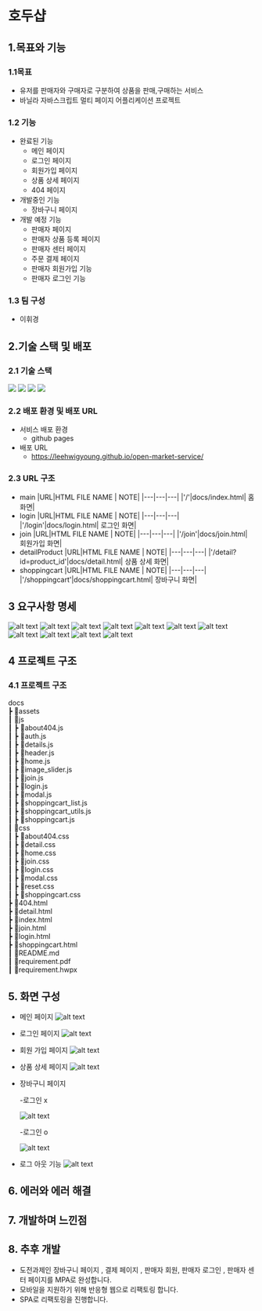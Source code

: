 # 호두샵
## 1.목표와 기능

### 1.1목표
- 유저를 판매자와 구매자로 구분하여 상품을 판매,구매하는 서비스
- 바닐라 자바스크립트 멀티 페이지 어플리케이션 프로젝트
### 1.2 기능
- 완료된 기능
    - 메인 페이지 
    - 로그인 페이지
    - 회원가입 페이지
    - 상품 상세 페이지
    - 404 페이지
- 개발중인 기능
    - 장바구니 페이지
- 개발 예정 기능 
    - 판매자 페이지
    - 판매자 상품 등록 페이지
    - 판매자 센터 페이지
    - 주문 결제 페이지
    - 판매자 회원가입 기능
    - 판매자 로그인 기능

### 1.3 팀 구성
- 이휘경

## 2.기술 스택 및 배포
### 2.1 기술 스택 
<img src="https://img.shields.io/badge/javascript-yellow?style=for-the-badge&logo=javascript&logoColor=black">
<img src="https://img.shields.io/badge/HTML5-red?style=for-the-badge&logo=HTML5&logoColor=white">
<img src="https://img.shields.io/badge/CSS3-blue?style=for-the-badge&logo=CSS3&logoColor=white">
<img src="https://img.shields.io/badge/sass-hotpink?style=for-the-badge&logo=sass&logoColor=white">

### 2.2 배포 환경 및 배포 URL
- 서비스 배포 환경
    - github pages
- 배포 URL
    - https://leehwigyoung.github.io/open-market-service/

### 2.3 URL 구조
- main
    |URL|HTML FILE NAME | NOTE|
    |---|---|---|
    |'/'|docs/index.html| 홈 화면|
- login
    |URL|HTML FILE NAME | NOTE|
    |---|---|---|
    |'/login'|docs/login.html| 로그인 화면|
- join
    |URL|HTML FILE NAME | NOTE|
    |---|---|---|
    |'/join'|docs/join.html| 회원가입 화면|
- detailProduct
    |URL|HTML FILE NAME | NOTE|
    |---|---|---|
    |'/detail?id=product_id'|docs/detail.html| 상품 상세 화면|
- shoppingcart
    |URL|HTML FILE NAME | NOTE|
    |---|---|---|
    |'/shoppingcart'|docs/shoppingcart.html| 장바구니 화면|

## 3 요구사항 명세
![alt text](image.png)
![alt text](image-1.png)
![alt text](image-2.png)
![alt text](image-3.png)
![alt text](image-4.png)
![alt text](image-5.png)
![alt text](image-6.png)
![alt text](image-7.png)
![alt text](image-8.png)
![alt text](image-9.png)
![alt text](image-10.png)
## 4 프로젝트 구조

### 4.1 프로젝트 구조

docs<br>
┣ 📂assets<br>
┃ 📂js<br>
┃ ┣ 📜about404.js<br>
┃ ┣ 📜auth.js<br>
┃ ┣ 📜details.js<br>
┃ ┣ 📜header.js<br>
┃ ┣ 📜home.js<br>
┃ ┣ 📜image_slider.js<br>
┃ ┣ 📜join.js<br>
┃ ┣ 📜login.js<br>
┃ ┣ 📜modal.js<br>
┃ ┣ 📜shoppingcart_list.js<br>
┃ ┣ 📜shoppingcart_utils.js<br>
┃ ┣ 📜shoppingcart.js<br>
┃ 📂css<br>
┃ ┣ 📜about404.css<br>
┃ ┣ 📜detail.css<br>
┃ ┣ 📜home.css<br>
┃ ┣ 📜join.css<br>
┃ ┣ 📜login.css<br>
┃ ┣ 📜modal.css<br>
┃ ┣ 📜reset.css<br>
┃ ┣ 📜shoppingcart.css<br>
┣ 📜404.html<br>
┣ 📜detail.html<br>
┣ 📜index.html<br>
┣ 📜join.html<br>
┣ 📜login.html<br>
┣ 📜shoppingcart.html<br>
┃  📜README.md<br>
┃  📜requirement.pdf<br>
┃  📜requirement.hwpx<br>
## 5. 화면 구성
 - 메인 페이지
![alt text](메인페이지.gif)
 - 로그인 페이지
![alt text](로그인.gif)
 - 회원 가입 페이지
![alt text](회원가입.gif)
 - 상품 상세 페이지
![alt text](상품상세페이지.gif)
 - 장바구니 페이지

    -로그인 x

    ![alt text](장바구니로그인X.gif)
 
    -로그인 o

    ![alt text](장바구니로그인.gif)

 - 로그 아웃 기능
 ![alt text](로그아웃.gif)
## 6. 에러와 에러 해결
## 7. 개발하며 느낀점

## 8. 추후 개발
 - 도전과제인 장바구니 페이지 , 결제 페이지 , 판매자 회원, 판매자 로그인 , 판매자 센터 페이지를 MPA로 완성합니다.
 - 모바일을 지원하기 위해 반응형 웹으로 리팩토링 합니다.
 - SPA로 리팩토링을 진행합니다.
  
